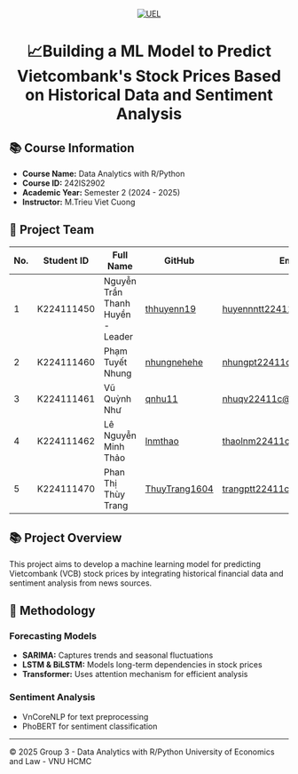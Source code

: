 <p align="center">
  <a href="https://www.uel.edu.vn/" title="University of Economics and Law - VNU HCMC">
    <img src="https://i.imgur.com/jTdznYS.jpeg" alt="UEL">
  </a>
</p>

<div align="center">

# **📈Building a ML Model to Predict Vietcombank's Stock Prices Based on Historical Data and Sentiment Analysis** 

</div>

## 📚 Course Information
- **Course Name:** Data Analytics with R/Python
- **Course ID:** 242IS2902
- **Academic Year:** Semester 2 (2024 - 2025)
- **Instructor:** M.Trieu Viet Cuong

## 👥 Project Team
| No. | Student ID | Full Name | GitHub | Email |
|----|------------|-----------------------------|----------------------|---------------------------------|
| 1 | K224111450 | Nguyễn Trần Thanh Huyền - Leader | [thhuyenn19](https://github.com/thhuyenn19) | huyennntt22411c@st.uel.edu.vn |
| 2 | K224111460 | Phạm Tuyết Nhung | [nhungnehehe](https://github.com/nhungnehehe) | nhungpt22411c@st.uel.edu.vn |
| 3 | K224111461 | Vũ Quỳnh Như | [qnhu11](https://github.com/qnhu11) | nhuqv22411c@st.uel.edu.vn |
| 4 | K224111462 | Lê Nguyễn Minh Thảo | [lnmthao](https://github.com/lnmthao) | thaolnm22411c@st.uel.edu.vn |
| 5 | K224111470 | Phan Thị Thùy Trang | [ThuyTrang1604](https://github.com/ThuyTrang1604) | trangptt22411c@st.uel.edu.vn |

## 📚 Project Overview
This project aims to develop a machine learning model for predicting Vietcombank (VCB) stock prices by integrating historical financial data and sentiment analysis from news sources.

## 🧠 Methodology
### Forecasting Models
- **SARIMA:** Captures trends and seasonal fluctuations
- **LSTM & BiLSTM:** Models long-term dependencies in stock prices
- **Transformer:** Uses attention mechanism for efficient analysis

### Sentiment Analysis
- VnCoreNLP for text preprocessing
- PhoBERT for sentiment classification

---

© 2025 Group 3 - Data Analytics with R/Python
University of Economics and Law - VNU HCMC
